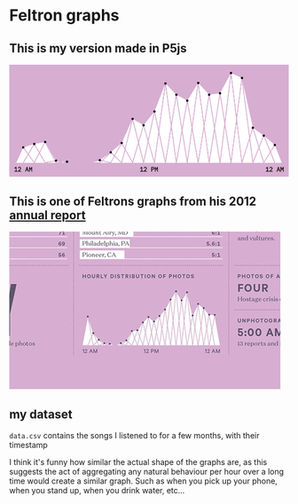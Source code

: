 # Feltron graphs

## This is my version made in P5js

![feltron graph](out.png)

## This is one of Feltrons graphs from his 2012 [annual report](http://feltron.com/FAR12.html)

![feltron graph](08@2x4.jpg)

## my dataset

`data.csv` contains the songs I listened to for a few months, with their timestamp

I think it's funny how similar the actual shape of the graphs are, as this suggests the act of aggregating any natural behaviour per hour over a long time would create a similar graph. Such as when you pick up your phone, when you stand up, when you drink water, etc...
